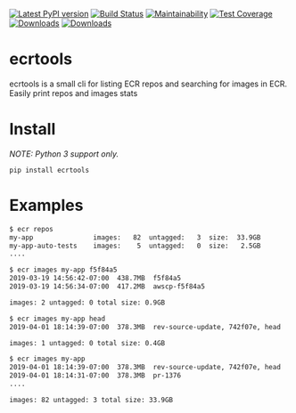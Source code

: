 [![Latest PyPI version](https://img.shields.io/pypi/v/ecrtools.svg)](https://pypi.python.org/pypi/ecrtools)
[![Build Status](https://travis-ci.org/boroivanov/ecr-tools.svg)](https://travis-ci.org/boroivanov/ecr-tools)
[![Maintainability](https://api.codeclimate.com/v1/badges/0dd8340bb879a7969cce/maintainability)](https://codeclimate.com/github/boroivanov/ecr-tools/maintainability)
[![Test Coverage](https://api.codeclimate.com/v1/badges/0dd8340bb879a7969cce/test_coverage)](https://codeclimate.com/github/boroivanov/ecr-tools/test_coverage)
[![Downloads](https://pepy.tech/badge/ecrtools)](https://pepy.tech/project/ecrtools)
[![Downloads](https://pepy.tech/badge/ecrtools/month)](https://pepy.tech/project/ecrtools)

# ecrtools

ecrtools is a small cli for listing ECR repos and searching for images in ECR. Easily print repos and images stats


# Install
*NOTE: Python 3 support only.*
```
pip install ecrtools
```

# Examples

```bash
$ ecr repos
my-app               images:   82  untagged:   3  size:  33.9GB
my-app-auto-tests    images:    5  untagged:   0  size:   2.5GB
....

$ ecr images my-app f5f84a5
2019-03-19 14:56:42-07:00  438.7MB  f5f84a5
2019-03-19 14:56:34-07:00  417.2MB  awscp-f5f84a5

images: 2 untagged: 0 total size: 0.9GB

$ ecr images my-app head
2019-04-01 18:14:39-07:00  378.3MB  rev-source-update, 742f07e, head

images: 1 untagged: 0 total size: 0.4GB

$ ecr images my-app
2019-04-01 18:14:39-07:00  378.3MB  rev-source-update, 742f07e, head
2019-04-01 18:14:31-07:00  378.3MB  pr-1376
....

images: 82 untagged: 3 total size: 33.9GB
```
